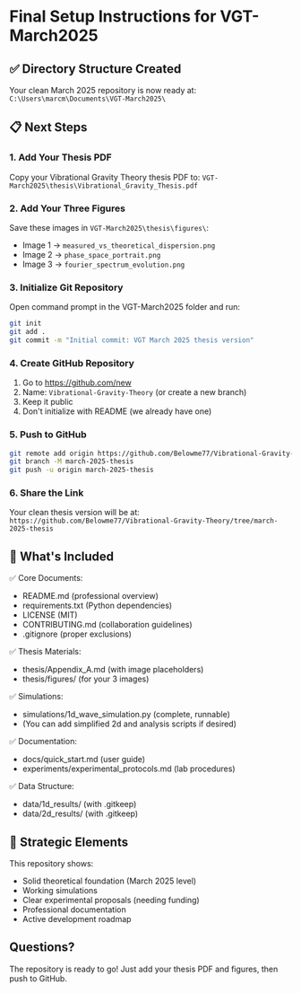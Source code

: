# Final Setup Instructions for VGT-March2025

## ✅ Directory Structure Created

Your clean March 2025 repository is now ready at:
`C:\Users\marcm\Documents\VGT-March2025\`

## 📋 Next Steps

### 1. Add Your Thesis PDF
Copy your Vibrational Gravity Theory thesis PDF to:
`VGT-March2025\thesis\Vibrational_Gravity_Thesis.pdf`

### 2. Add Your Three Figures
Save these images in `VGT-March2025\thesis\figures\`:
- Image 1 → `measured_vs_theoretical_dispersion.png`
- Image 2 → `phase_space_portrait.png`
- Image 3 → `fourier_spectrum_evolution.png`

### 3. Initialize Git Repository
Open command prompt in the VGT-March2025 folder and run:
```bash
git init
git add .
git commit -m "Initial commit: VGT March 2025 thesis version"
```

### 4. Create GitHub Repository
1. Go to https://github.com/new
2. Name: `Vibrational-Gravity-Theory` (or create a new branch)
3. Keep it public
4. Don't initialize with README (we already have one)

### 5. Push to GitHub
```bash
git remote add origin https://github.com/Belowme77/Vibrational-Gravity-Theory.git
git branch -M march-2025-thesis
git push -u origin march-2025-thesis
```

### 6. Share the Link
Your clean thesis version will be at:
`https://github.com/Belowme77/Vibrational-Gravity-Theory/tree/march-2025-thesis`

## 📁 What's Included

✅ Core Documents:
- README.md (professional overview)
- requirements.txt (Python dependencies)
- LICENSE (MIT)
- CONTRIBUTING.md (collaboration guidelines)
- .gitignore (proper exclusions)

✅ Thesis Materials:
- thesis/Appendix_A.md (with image placeholders)
- thesis/figures/ (for your 3 images)

✅ Simulations:
- simulations/1d_wave_simulation.py (complete, runnable)
- (You can add simplified 2d and analysis scripts if desired)

✅ Documentation:
- docs/quick_start.md (user guide)
- experiments/experimental_protocols.md (lab procedures)

✅ Data Structure:
- data/1d_results/ (with .gitkeep)
- data/2d_results/ (with .gitkeep)

## 🎯 Strategic Elements

This repository shows:
- Solid theoretical foundation (March 2025 level)
- Working simulations
- Clear experimental proposals (needing funding)
- Professional documentation
- Active development roadmap


## Questions?

The repository is ready to go! Just add your thesis PDF and figures, then push to GitHub.
